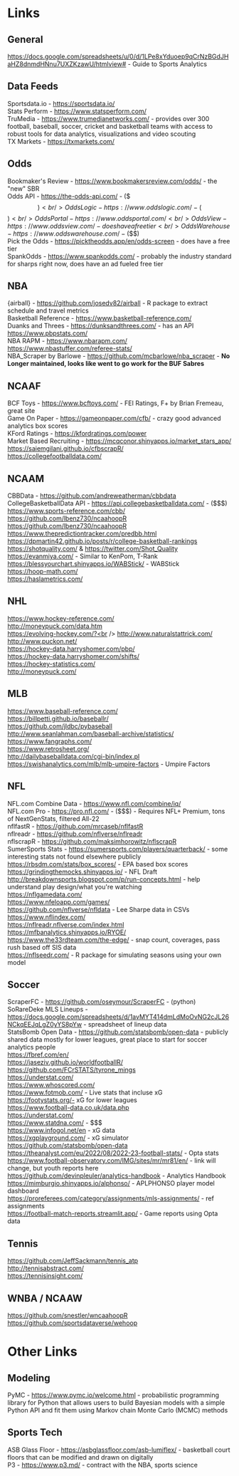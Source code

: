 # Links

## General

https://docs.google.com/spreadsheets/u/0/d/1LPe8xYduoep9qCrNzBGdJHaHZ8dnmdHNnu7UXZKzawU/htmlview# - Guide to Sports Analytics<br />

## Data Feeds

Sportsdata.io - https://sportsdata.io/<br />
Stats Perform - https://www.statsperform.com/<br />
TruMedia - https://www.trumedianetworks.com/ - provides over 300 football, baseball, soccer, cricket and basketball teams with access to robust tools for data analytics, visualizations and video scouting<br />
TX Markets - https://txmarkets.com/<br />

## Odds

Bookmaker's Review - https://www.bookmakersreview.com/odds/ - the "new" SBR<br />
Odds API - https://the-odds-api.com/ - ($$$)<br />
OddsLogic - https://www.oddslogic.com/ - ($$$)<br />
OddsPortal - https://www.oddsportal.com/<br />
OddsView - https://www.oddsview.com/ - does have a free tier<br />
OddsWarehouse - https://www.oddswarehouse.com/ - ($$$)<br />
Pick the Odds - https://picktheodds.app/en/odds-screen - does have a free tier<br />
SpankOdds - https://www.spankodds.com/ - probably the industry standard for sharps right now, does have an ad fueled free tier<br />

## NBA

{airball} - https://github.com/josedv82/airball - R package to extract schedule and travel metrics<br />
Basketball Reference - https://www.basketball-reference.com/<br />
Duanks and Threes - https://dunksandthrees.com/ - has an API<br />
https://www.pbpstats.com/<br />
NBA RAPM - https://www.nbarapm.com/<br />
https://www.nbastuffer.com/referee-stats/<br />
NBA_Scraper by Barlowe - https://github.com/mcbarlowe/nba_scraper - **No Longer maintained, looks like went to go work for the BUF Sabres**<br />

## NCAAF

BCF Toys - https://www.bcftoys.com/ - FEI Ratings, F+ by Brian Fremeau, great site<br />
Game On Paper - https://gameonpaper.com/cfb/ - crazy good advanced analytics box scores<br />
KFord Ratings - https://kfordratings.com/power<br />
Market Based Recruiting - https://mcqconor.shinyapps.io/market_stars_app/<br />
https://saiemgilani.github.io/cfbscrapR/<br />
https://collegefootballdata.com/<br />

## NCAAM

CBBData - https://github.com/andreweatherman/cbbdata<br />
CollegeBasketballData API - https://api.collegebasketballdata.com/ - ($$$)<br />
https://www.sports-reference.com/cbb/<br />
https://github.com/lbenz730/ncaahoopR<br />
https://github.com/lbenz730/ncaahoopR<br />
https://www.thepredictiontracker.com/predbb.html<br />
https://dpmartin42.github.io/posts/r/college-basketball-rankings<br />
https://shotquality.com/ & https://twitter.com/Shot_Quality<br />
https://evanmiya.com/ - Similar to KenPom, T-Rank<br />
https://blessyourchart.shinyapps.io/WABStick/ - WABStick<br />
https://hoop-math.com/<br />
https://haslametrics.com/<br />

## NHL
https://www.hockey-reference.com/<br />
http://moneypuck.com/data.htm<br />
https://evolving-hockey.com/?<br />
http://www.naturalstattrick.com/<br />
http://www.puckon.net/<br />
https://hockey-data.harryshomer.com/pbp/<br />
https://hockey-data.harryshomer.com/shifts/<br />
https://hockey-statistics.com/<br />
http://moneypuck.com/<br />


## MLB

https://www.baseball-reference.com/<br />
https://billpetti.github.io/baseballr/<br />
https://github.com/jldbc/pybaseball<br />
http://www.seanlahman.com/baseball-archive/statistics/<br />
https://www.fangraphs.com/<br />
https://www.retrosheet.org/<br />
http://dailybaseballdata.com/cgi-bin/index.pl<br />
https://swishanalytics.com/mlb/mlb-umpire-factors - Umpire Factors<br />

## NFL

NFL.com Combine Data - https://www.nfl.com/combine/iq/<br />
NFL.com Pro - https://pro.nfl.com/ - ($$$) - Requires NFL+ Premium, tons of NextGenStats, filtered All-22<br />
nflfastR - https://github.com/mrcaseb/nflfastR<br />
nflreadr - https://github.com/nflverse/nflreadr<br />
nflscrapR - https://github.com/maksimhorowitz/nflscrapR<br />
SumerSports Stats - https://sumersports.com/players/quarterback/ - some interesting stats not found elsewhere publicly<br />
https://rbsdm.com/stats/box_scores/ - EPA based box scores<br />
https://grindingthemocks.shinyapps.io/ - NFL Draft<br />
http://breakdownsports.blogspot.com/p/run-concepts.html - help understand play design/what you're watching<br />
https://nflgamedata.com/<br />
https://www.nfeloapp.com/games/<br />
https://github.com/nflverse/nfldata - Lee Sharpe data in CSVs<br />
https://www.nflindex.com/<br />
https://nflreadr.nflverse.com/index.html<br />
https://mfbanalytics.shinyapps.io/RYOE/<br />
https://www.the33rdteam.com/the-edge/ - snap count, coverages, pass rush based off SIS data<br />
https://nflseedr.com/ - R package for simulating seasons using your own model<br />

## Soccer 

ScraperFC - https://github.com/oseymour/ScraperFC - (python)<br />
SoRareDeke MLS Lineups - https://docs.google.com/spreadsheets/d/1avMYT414dmLdMoOvNG2cJL26NCkqEEJqLgZ0yYS8pYw - spreadsheet of lineup data<br />
StatsBomb Open Data - https://github.com/statsbomb/open-data - publicly shared data mostly for lower leagues, great place to start for soccer analytics people<br />
https://fbref.com/en/<br />
https://jaseziv.github.io/worldfootballR/<br />
https://github.com/FCrSTATS/tyrone_mings<br />
https://understat.com/<br />
https://www.whoscored.com/<br />
https://www.fotmob.com/ - Live stats that incluse xG<br />
https://footystats.org/- xG for lower leagues<br />
https://www.football-data.co.uk/data.php<br />
https://understat.com/<br />
https://www.statdna.com/ - $$$<br />
https://www.infogol.net/en - xG data<br />
https://xgplayground.com/ - xG simulator<br />
https://github.com/statsbomb/open-data<br />
https://theanalyst.com/eu/2022/08/2022-23-football-stats/ - Opta stats <br />
https://www.football-observatory.com/IMG/sites/mr/mr81/en/ - link will change, but youth reports here<br />
https://github.com/devinpleuler/analytics-handbook - Analytics Handbook<br />
https://mimburgio.shinyapps.io/alphonso/ - APLPHONSO player model dashboard<br />
https://proreferees.com/category/assignments/mls-assignments/ - ref assignments<br />
https://football-match-reports.streamlit.app/ - Game reports using Opta data<br />

## Tennis

https://github.com/JeffSackmann/tennis_atp<br />
http://tennisabstract.com/<br />
https://tennisinsight.com/<br />

## WNBA / NCAAW
https://github.com/snestler/wncaahoopR<br />
https://github.com/sportsdataverse/wehoop<br />


# Other Links

## Modeling

PyMC - https://www.pymc.io/welcome.html - probabilistic programming library for Python that allows users to build Bayesian models with a simple Python API and fit them using Markov chain Monte Carlo (MCMC) methods<br />

## Sports Tech

ASB Glass Floor - https://asbglassfloor.com/asb-lumiflex/ - basketball court floors that can be modified and drawn on digitally<br />
P3 - https://www.p3.md/ - contract with the NBA, sports science<br />
